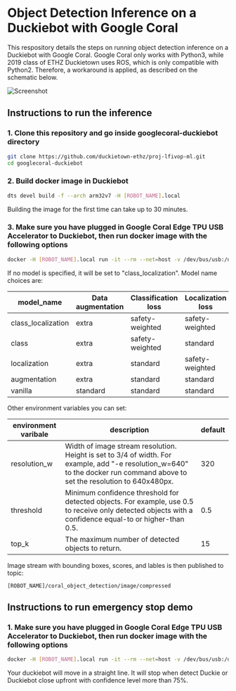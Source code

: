 # Object Detection Inference on a Duckiebot with Google Coral

This respository details the steps on running object detection inference on a Duckiebot with Google Coral. Google Coral only works with Python3, while 2019 class of ETHZ Duckietown uses ROS, which is only compatible with Python2. Therefore, a workaround is applied, as described on the schematic below.

![Screenshot](https://github.com/duckietown-ethz/proj-lfivop-ml/wiki/images/googlecoral-duckiebot-schematic.png)

## Instructions to run the inference

### 1. Clone this repository and go inside googlecoral-duckiebot directory
```bash
git clone https://github.com/duckietown-ethz/proj-lfivop-ml.git
cd googlecoral-duckiebot
```

### 2. Build docker image in Duckiebot
```bash
dts devel build -f --arch arm32v7 -H [ROBOT_NAME].local 
```
Building the image for the first time can take up to 30 minutes.

### 3. Make sure you have plugged in Google Coral Edge TPU USB Accelerator to Duckiebot, then run docker image with the following options
 
```bash
docker -H [ROBOT_NAME].local run -it --rm --net=host -v /dev/bus/usb:/dev/bus/usb -e model_name=MODEL_NAME --privileged duckietown/googlecoral-duckiebot:v1-arm32v7
```
If no model is specified, it will be set to "class_localization". Model name choices are:

| model_name  | Data augmentation | Classification loss | Localization loss
| ------------- | ------------- |  ------------- |  ------------- |
| class_localization  | extra  | safety-weighted | safety-weighted |
| class  |  extra  | safety-weighted | standard |
| localization  |  extra  | standard | safety-weighted |
| augmentation  | extra  | standard | standard |
| vanilla  | standard  | standard | standard |

Other environment variables you can set:

| environment varibale  | description | default | 
| ------------- | ------------- |  ------------- | 
| resolution_w | Width of image stream resolution. Height is set to 3/4 of width. For example, add "-e resolution_w=640"  to the docker run command above to set the resolution to 640x480px. | 320 |
| threshold | Minimum confidence threshold for detected objects. For example, use 0.5 to receive only detected objects with a confidence equal-to or higher-than 0.5. | 0.5 |
| top_k | The maximum number of detected objects to return. | 15 |

Image stream with bounding boxes, scores, and lables is then published to topic:  
```
[ROBOT_NAME]/coral_object_detection/image/compressed
```
## Instructions to run emergency stop demo

### 1. Make sure you have plugged in Google Coral Edge TPU USB Accelerator to Duckiebot, then run docker image with the following options

```bash
docker -H [ROBOT_NAME].local run -it --rm --net=host -v /dev/bus/usb:/dev/bus/usb -v /data:/data -e model_name=MODEL_NAME --privileged duckietown/googlecoral-duckiebot:v1-arm32v7 bash -c packages/launch_emergencystop_demo/emergencystop_demo.sh
```
Your duckiebot will move in a straight line. It will stop when detect Duckie or Duckiebot close upfront with confidence level more than 75%.
